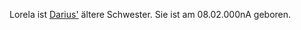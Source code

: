 Lorela ist [Darius'](../Party/Darius%20Työkalu.md) ältere Schwester. Sie ist am 08.02.000nA geboren.
